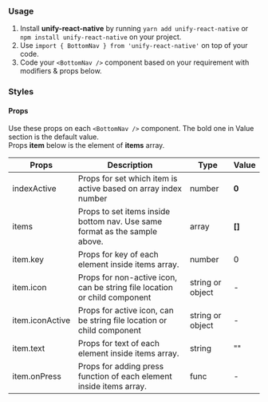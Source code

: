 ### Usage

1. Install **unify-react-native** by running `yarn add unify-react-native` or `npm install unify-react-native` on your project.
2. Use `import { BottomNav } from 'unify-react-native'` on top of your code.
3. Code your `<BottomNav />` component based on your requirement with modifiers & props below.



### Styles

#### Props

Use these props on each `<BottomNav />` component. The bold one in Value section is the default value.<br />
Props **item** below is the element of **items** array.

| Props            | Description                         | Type            | Value
|---------------------|----------------------------------|-----------------|---------------------|
| indexActive   | Props for set which item is active based on array index number   | number            | **0**
| items   | Props to set items inside bottom nav. Use same format as the sample above.   | array            | **[]**
| item.key   | Props for key of each element inside items array.   | number            | 0
| item.icon   | Props for non-active icon, can be string file location or child component  | string or object            | -
| item.iconActive   | Props for active icon, can be string file location or child component  | string or object            | -
| item.text   | Props for text of each element inside items array.   | string            | ""
| item.onPress   | Props for adding press function of each element inside items array.   | func            | -
